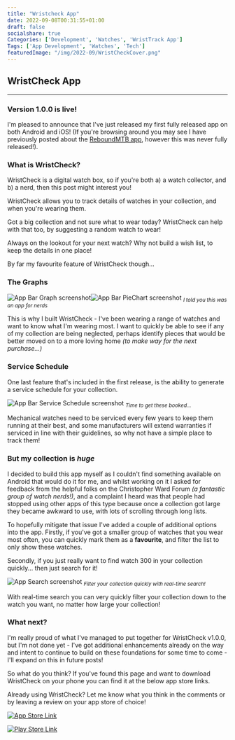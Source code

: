 ```yaml
---
title: "Wristcheck App"
date: 2022-09-08T00:31:55+01:00
draft: false
socialshare: true
Categories: ['Development', 'Watches', 'WristTrack App']
Tags: ['App Development', 'Watches', 'Tech']
featuredImage: "/img/2022-09/WristCheckCover.png"
---
```


## WristCheck App
---

### Version 1.0.0 is live!

I'm pleased to announce that I've just released my first fully released app on both Android and iOS! (If you're browsing around you may see I have previously posted about the [ReboundMTB app](/posts/rebound-mtb-app/), however this was never fully released!).

### What is WristCheck?

WristCheck is a digital watch box, so if you're both a) a watch collector, and b) a nerd, then this post might interest you!

WristCheck allows you to track details of watches in your collection, and when you're wearing them.

Got a big collection and not sure what to wear today? WristCheck can help with that too, by suggesting a random watch to wear!

Always on the lookout for your next watch? Why not build a wish list, to keep the details in one place!

By far my favourite feature of WristCheck though...

### The Graphs

![App Bar Graph screenshot](/img/2022-09/WristCheckBarGraph.png?width=20pc "watch stats for nerds!")![App Bar PieChart screenshot](/img/2022-09/WristCheckPieChart_Light.png "watch stats for nerds!")
<sub> _I told you this was an app for nerds_ </sub>

This is why I built WristCheck - I've been wearing a range of watches and want to know what I'm wearing most. I want to quickly be able to see if any of my collection are being neglected, perhaps identify pieces that would be better moved on to a more loving home *(to make way for the next purchase...)*

### Service Schedule

One last feature that's included in the first release, is the ability to generate a service schedule for your collection.

![App Bar Service Schedule screenshot](/img/2022-09/service_schedule.png "Time to get these booked...")
<sub> _Time to get these booked..._ </sub>

Mechanical watches need to be serviced every few years to keep them running at their best, and some manufacturers will extend warranties if serviced in line with their guidelines, so why not have a simple place to track them!

### But my collection is _huge_

I decided to build this app myself as I couldn't find something available on Android that would do it for me, and whilst working on it I asked for feedback from the helpful folks on the Christopher Ward Forum *(a fantastic group of watch nerds!)*, and a complaint I heard was that people had stopped using other apps of this type because once a collection got large they became awkward to use, with lots of scrolling through long lists.

To hopefully mitigate that issue I've added a couple of additional options into the app.
Firstly, if you've got a smaller group of watches that you wear most often, you can quickly mark them as a **favourite**, and filter the list to only show these watches.

Secondly, if you just really want to find watch 300 in your collection quickly... then just search for it!

![App Search screenshot](/img/2022-09/search.png "real time search!")
<sub> _Filter your collection quickly with real-time search!_ </sub>

With real-time search you can very quickly filter your collection down to the watch you want, no matter how large your collection!


### What next?

I'm really proud of what I've managed to put together for WristCheck v1.0.0, but I'm not done yet - I've got additional enhancements already on the way and intent to continue to build on these foundations for some time to come - I'll expand on this in future posts!

So what do you think? If you've found this page and want to download WristCheck on your phone you can find it at the below app store links.

Already using WristCheck? Let me know what you think in the comments or by leaving a review on your app store of choice!


<!-- Link to Google Play and the app store-->
[![App Store Link](/img/2022-09/Download_on_the_App_Store_Badge_US-UK_RGB_wht_092917.svg)](https://apps.apple.com/us/app/wristcheck/id1642718252)



[![Play Store Link](https://play.google.com/intl/en_us/badges/static/images/badges/en_badge_web_generic.png)](https://play.google.com/store/apps/details?id=com.stifdev.wristcheck&pcampaignid=pcampaignidMKT-Other-global-all-co-prtnr-py-PartBadge-Mar2515-1)
